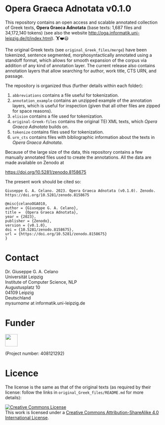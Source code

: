 # Opera Graeca Adnotata v0.1.0

This repository contains an open access and scalable annotated collection
of Greek texts,
**Opera Graeca Adnotata** (base texts: 1,687 files and 34,172,140 tokens)
(see also
the website http://oga.informatik.uni-leipzig.de/it/index.html). 🏋️‍❤️😃

The original Greek texts (see `original_Greek_files/merge`)
have been tokenized, sentence segmented, morphosyntactically annotated
using a standoff format, which allows for smooth
expansion of the corpus via addition of any kind of annotation layer.
The current release also contains annotation layers that allow searching for
author, work title, CTS URN, and passage.

The repository is organized thus (further details within each folder):
1. `abbreviations` contains a file useful for tokenization.
2. `annotation_example` contains an unzipped example of the
annotation layers, which is useful for inspection (given that all other
files are zipped for space reasons).
3. `elision` contains a file used for tokenization.
5. `original-Greek-files` contains the original TEI XML texts,
which *Opera Graeca Adnotata* builds on.
6. `tokenize` contains files used for tokenization.
7. `urn_cts` contains files with bibliographic information
about the texts in *Opera Graeca Adnotata*.

Because of the large size of the data, this repository contains a few
manually annotated files used to create the annotations. 
All the data are made available on Zenodo at

https://doi.org/10.5281/zenodo.8158675

The present work should be cited so:

```
Giuseppe G. A. Celano. 2023. Opera Graeca Adnotata (v0.1.0). Zenodo.
https://doi.org/10.5281/zenodo.8158675
```

```
@misc{celanoOGA010,
author = {Giuseppe G. A. Celano},
title =  {Opera Graeca Adnotata},
year = {2023},
publisher = {Zenodo},
version = {v0.1.0},
doi = {10.5281/zenodo.8158675},
url = {https://doi.org/10.5281/zenodo.8158675}
}
```

# Contact
Dr. Giuseppe G. A. Celano<br/>
Universität Leipzig<br/>
Institute of Computer Science, NLP<br/>
Augustusplatz 10<br/>
04109 Leipzig<br/>
Deutschland<br/>
*mysurname* at informatik.uni-leipzig.de<br/>

# Funder

<a href="http://www.dfg.de/index.jsp" target="_blank">
<img src="https://upload.wikimedia.org/wikipedia/commons/8/86/DFG-logo-blau.svg" 
width="" height="40" alt=""/>
</a>

(Project number: 408121292)

# Licence

The license is the same as that of the original texts (as required by
their license: follow the links in `original_Greek_files/README.md`
for more details):

<a rel="license" href="http://creativecommons.org/licenses/by-sa/4.0/">
<img alt="Creative Commons License" style="border-width:0" 
src="https://i.creativecommons.org/l/by-sa/4.0/88x31.png" /></a><br/>
This work is licensed under a <a rel="license" 
href="http://creativecommons.org/licenses/by-sa/4.0/">
Creative Commons Attribution-ShareAlike 4.0 International License</a>.
